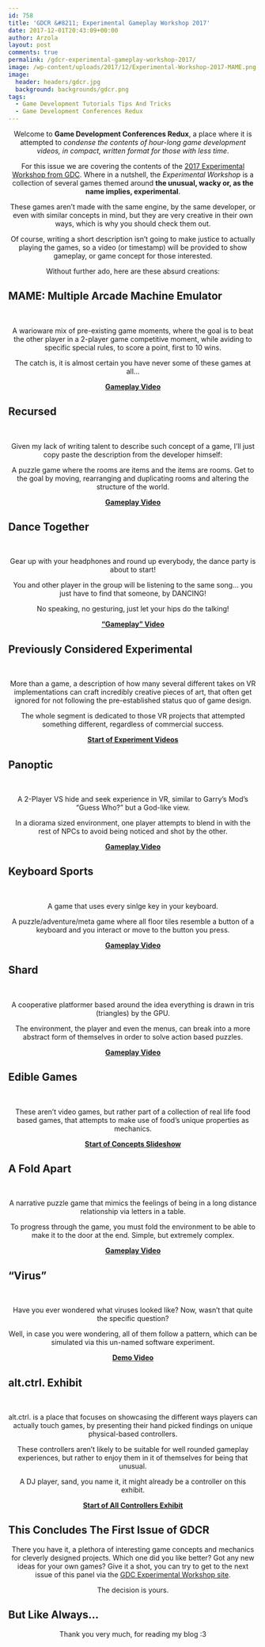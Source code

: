 ```yaml
---
id: 758
title: 'GDCR &#8211; Experimental Gameplay Workshop 2017'
date: 2017-12-01T20:43:09+00:00
author: Arzola
layout: post
comments: true
permalink: /gdcr-experimental-gameplay-workshop-2017/
image: /wp-content/uploads/2017/12/Experimental-Workshop-2017-MAME.png
image:
  header: headers/gdcr.jpg
  background: backgrounds/gdcr.png
tags:  
  - Game Development Tutorials Tips And Tricks
  - Game Development Conferences Redux
---
```

<p style="text-align: center;">
  Welcome to <strong>Game Development Conferences Redux</strong>, a place where it is attempted to <em>condense the contents of hour-long game development videos, in compact, written format for those with less time</em>.
</p>

<p style="text-align: center;">
  For this issue we are covering the contents of the <a href="https://www.youtube.com/watch?v=Y4cCCgOXcNU&feature=youtu.be&t=27m30s" target="_blank" rel="noopener">2017 Experimental Workshop from GDC</a>. Where in a nutshell, the <em>Experimental Workshop</em> is a collection of several games themed around <strong>the unusual, wacky or, as the name implies, experimental</strong>.
</p>

<p style="text-align: center;">
  These games aren&#8217;t made with the same engine, by the same developer, or even with similar concepts in mind, but they are very creative in their own ways, which is why you should check them out.
</p>

<p style="text-align: center;">
  Of course, writing a short description isn&#8217;t going to make justice to actually playing the games, so a video (or timestamp) will be provided to show gameplay, or game concept for those interested.
</p>

<p style="text-align: center;">
  Without further ado, here are these absurd creations:
</p>

## MAME: Multiple Arcade Machine Emulator
  


<a href="/wp-content/uploads/2017/12/Experimental-Workshop-2017-MAME.png" data-elementor-open-lightbox="default"><br /> <img   src="/images/posts/2017/12/Experimental-Workshop-2017-MAME.png" alt="" /> </a>

<p style="text-align: center;">
  A warioware mix of pre-existing game moments, where the goal is to beat the other player in a 2-player game competitive moment, while aviding to specific special rules, to score a point, first to 10 wins.
</p>

<p style="text-align: center;">
  The catch is, it is almost certain you have never some of these games at all&#8230;
</p>

<p style="text-align: center;">
  <a href="https://youtu.be/Y4cCCgOXcNU?t=8m40s" target="_blank" rel="noopener"><strong>Gameplay Video</strong></a>
</p>

## Recursed

<a href="/wp-content/uploads/2017/12/Experimental-Workshop-2017-Recursed.png" data-elementor-open-lightbox="default"><br /> <img   src="/images/posts/2017/12/Experimental-Workshop-2017-Recursed.png" alt="" /> </a>

<p style="text-align: center;">
  Given my lack of writing talent to describe such concept of a game, I&#8217;ll just copy paste the description from the developer himself:
</p>

<p style="text-align: center;">
  A puzzle game where the rooms are items and the items are rooms. Get to the goal by moving, rearranging and duplicating rooms and altering the structure of the world.
</p>

<p style="text-align: center;">
  <a href="https://youtu.be/Y4cCCgOXcNU?t=17m26s" target="_blank" rel="noopener"><strong>Gameplay Video</strong></a>
</p>

## Dance Together
  


<a href="/wp-content/uploads/2017/12/Experimental-Workshop-2017-Dance-Together.png" data-elementor-open-lightbox="default"><br /> <img   src="/images/posts/2017/12/Experimental-Workshop-2017-Dance-Together.png" alt="" /> </a>

<p style="text-align: center;">
  Gear up with your headphones and round up everybody, the dance party is about to start!
</p>

<p style="text-align: center;">
  You and other player in the group will be listening to the same song&#8230; you just have to find that someone, by DANCING!
</p>

<p style="text-align: center;">
  No speaking, no gesturing, just let your hips do the talking!
</p>

<p style="text-align: center;">
  <a href="https://youtu.be/Y4cCCgOXcNU?t=27m30s" target="_blank" rel="noopener"><strong>&#8220;Gameplay&#8221; Video</strong></a>
</p>

## Previously Considered Experimental
  


<a href="/wp-content/uploads/2017/12/Experimental-Workshop-2017-Previously-Considered-Experimental.png" data-elementor-open-lightbox="default"><br /> <img   src="/images/posts/2017/12/Experimental-Workshop-2017-Previously-Considered-Experimental.png" alt="" /> </a>

<p style="text-align: center;">
  More than a game, a description of how many several different takes on VR implementations can craft incredibly creative pieces of art, that often get ignored for not following the pre-established status quo of game design.
</p>

<p style="text-align: center;">
  The whole segment is dedicated to those VR projects that attempted something different, regardless of commercial success.
</p>

<p style="text-align: center;">
  <a href="https://youtu.be/Y4cCCgOXcNU?t=35m21s" target="_blank" rel="noopener"><strong>Start of Experiment Videos</strong></a>
</p>

## Panoptic

<a href="/wp-content/uploads/2017/12/Experimental-Workshop-2017-Panoptic-2.png" data-elementor-open-lightbox="default"><br /> <img   src="/images/posts/2017/12/Experimental-Workshop-2017-Panoptic-2.png" alt="" /> </a>

<p style="text-align: center;">
  A 2-Player VS hide and seek experience in VR, similar to Garry&#8217;s Mod&#8217;s &#8220;Guess Who?&#8221; but a God-like view.
</p>

<p style="text-align: center;">
  In a diorama sized environment, one player attempts to blend in with the rest of NPCs to avoid being noticed and shot by the other.
</p>

<p style="text-align: center;">
  <a href="https://youtu.be/Y4cCCgOXcNU?t=46m17s" target="_blank" rel="noopener"><strong>Gameplay Video</strong></a>
</p>

## Keyboard Sports
  


<a href="/wp-content/uploads/2017/12/Experimental-Workshop-2017-Keyboard-Sports.png" data-elementor-open-lightbox="default"><br /> <img   src="/images/posts/2017/12/Experimental-Workshop-2017-Keyboard-Sports.png" alt="" /> </a>

<p style="text-align: center;">
  A game that uses every sinlge key in your keyboard.
</p>

<p style="text-align: center;">
  A puzzle/adventure/meta game where all floor tiles resemble a button of a keyboard and you interact or move to the button you press.
</p>

<p style="text-align: center;">
  <a href="https://youtu.be/Y4cCCgOXcNU?t=55m00s" target="_blank" rel="noopener"><strong>Gameplay Video</strong></a>
</p>

## Shard

<a href="/wp-content/uploads/2017/12/Experimental-Workshop-2017-Shard.png" data-elementor-open-lightbox="default"><br /> <img   src="/images/posts/2017/12/Experimental-Workshop-2017-Shard.png" alt="" /> </a>

<p style="text-align: center;">
  A cooperative platformer based around the idea everything is drawn in tris (triangles) by the GPU.
</p>

<p style="text-align: center;">
  The environment, the player and even the menus, can break into a more abstract form of themselves in order to solve action based puzzles.
</p>

<p style="text-align: center;">
  <a href="https://youtu.be/Y4cCCgOXcNU?t=1h6m58s" target="_blank" rel="noopener"><strong>Gameplay Video</strong></a>
</p>

## Edible Games
  


<a href="/wp-content/uploads/2017/12/Experimental-Workshop-2017-Edible-Games.png" data-elementor-open-lightbox="default"><br /> <img   src="/images/posts/2017/12/Experimental-Workshop-2017-Edible-Games.png" alt="" /> </a>

<p style="text-align: center;">
  These aren&#8217;t video games, but rather part of a collection of real life food based games, that attempts to make use of food&#8217;s unique properties as mechanics.
</p>

<p style="text-align: center;">
  <a href="https://youtu.be/Y4cCCgOXcNU?t=1h13m18s" target="_blank" rel="noopener"><strong>Start of Concepts Slideshow</strong></a>
</p>

## A Fold Apart
  


<a href="/wp-content/uploads/2017/12/Experimental-Workshop-2017-A-Fold-Apart.png" data-elementor-open-lightbox="default"><br /> <img   src="/images/posts/2017/12/Experimental-Workshop-2017-A-Fold-Apart.png" alt="" /> </a>

<p style="text-align: center;">
  A narrative puzzle game that mimics the feelings of being in a long distance relationship via letters in a table.
</p>

<p style="text-align: center;">
  To progress through the game, you must fold the environment to be able to make it to the door at the end. Simple, but extremely complex.
</p>

<p style="text-align: center;">
  <a href="https://youtu.be/Y4cCCgOXcNU?t=1h29m2s" target="_blank" rel="noopener"><strong>Gameplay Video</strong></a>
</p>

## &#8220;Virus&#8221;

<a href="/wp-content/uploads/2017/12/Experimental-Workshop-2017-Virus.png" data-elementor-open-lightbox="default"><br /> <img   src="/images/posts/2017/12/Experimental-Workshop-2017-Virus.png" alt="" /> </a>

<p style="text-align: center;">
  Have you ever wondered what viruses looked like? Now, wasn&#8217;t that quite the specific question?
</p>

<p style="text-align: center;">
  Well, in case you were wondering, all of them follow a pattern, which can be simulated via this un-named software experiment.
</p>

<p style="text-align: center;">
  <a href="https://youtu.be/Y4cCCgOXcNU?t=1h36m14s" target="_blank" rel="noopener"><strong>Demo Video</strong></a>
</p>

## alt.ctrl. Exhibit

<a href="/wp-content/uploads/2017/12/Experimental-Workshop-2017-Alt-Ctrl.png" data-elementor-open-lightbox="default"><br /> <img   src="/images/posts/2017/12/Experimental-Workshop-2017-Alt-Ctrl.png" alt="" /> </a>

<p style="text-align: center;">
  alt.ctrl. is a place that focuses on showcasing the different ways players can actually touch games, by presenting their hand picked findings on unique physical-based controllers.
</p>

<p style="text-align: center;">
  These controllers aren&#8217;t likely to be suitable for well rounded gameplay experiences, but rather to enjoy them in it of themselves for being that unusual.
</p>

<p style="text-align: center;">
  A DJ player, sand, you name it, it might already be a controller on this exhibit.
</p>

<p style="text-align: center;">
  <a href="https://youtu.be/Y4cCCgOXcNU?t=1h44m40s" target="_blank" rel="noopener"><strong>Start of All Controllers Exhibit</strong></a>
</p>

## This Concludes The First Issue of GDCR

<p style="text-align: center;">
  There you have it, a plethora of interesting game concepts and mechanics for cleverly designed projects. Which one did you like better? Got any new ideas for your own games? Give it a shot, you can try to get to the next issue of this panel via the <a href="http://www.experimental-gameplay.org/" target="_blank" rel="noopener">GDC Experimental Workshop site</a>.
</p>

<p style="text-align: center;">
  The decision is yours.
</p>

<!--GAME_DEV-->

## But Like Always&#8230;

<p style="text-align: center;">
  Thank you very much, for reading my blog :3
</p>

<!-- AddThis Advanced Settings generic via filter on the_content -->

<!-- AddThis Share Buttons generic via filter on the_content -->